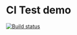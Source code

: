 # CI Test demo

[![Build status](https://ci.appveyor.com/api/projects/status/25247u1vytyos1f8?svg=true)](https://ci.appveyor.com/project/melnikonayana/ajs-7-1-nicknames)

